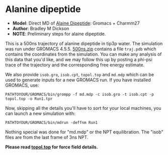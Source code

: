 # Alanine dipeptide
+ **Model**: 
Direct MD of [Alaine Dipeptide](http://en.wikipedia.org/wiki/Dipeptide): 
Gromacs + Charmm27
+ **Author**: Bradley M Dickson
+ **NOTE**: Preliminary steps for alaine dipeptide.

This is a 500ns trajectory of alanine dipeptide in tip3p water.
The simulation was run under GROMACS 4.5.5.
[500ns.zip](500ns.zip) contains a file `traj.pdb` which contains the coordinates from the simulation. 
You can make any analysis of this data that you'd like, and we may follow this up by posting a phi-psi trace of the trajectory and the corresponding free energy estimate.
   
We also provide `isob.gro`, `isob.cpt`, `topol.top` and `md.mdp` which can be used to generate inputs for a new GROMACS run. 
If you have installed GROMACS, use:

    PATHTOYOUR/GROMACS/bin/grompp -f md.mdp -c isob.gro -t isob.cpt -p topol.top -o Run1.tpr

Now, skipping all the details you'll have to sort for your local machines, you can launch a new simulation with: 

    PATHTOYOUR/GROMACS/bin/mdrun -deffnm Run1

Nothing special was done for "md.mdp" or the NPT equilibration. 
The "isob" files are from the last frame of 3ns NPT. 

**Please read [topol.top](topol.top) for force field details.**
